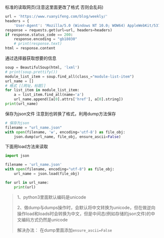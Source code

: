标准的读取网页(注意这里面更改了格式 否则会乱码)

```python
url = 'https://www.ruanyifeng.com/blog/weekly/'
headers = {
    'User-Agent': 'Mozilla/5.0 (Windows NT 10.0; WOW64) AppleWebKit/537.36 (KHTML, like Gecko) Chrome/86.0.4240.111 Safari/537.36'}
response = requests.get(url=url, headers=headers)
if response.status_code == 200:
    response.encoding = "gb18030"
    # print(response.text)
html = response.content
```

通过选择器获取想要的信息

```python
soup = BeautifulSoup(html, 'lxml')
# print(soup.prettify())
module_list_item = soup.find_all(class_="module-list-item")
url_name = []
# 格式 [[网址，标题]]
for list_item in module_list_item:
    a = list_item.find_all(name='a')
    url_name.append([a[0].attrs['href'], a[0].string])
print(url_name)
```

保存为json文件 注意到也转换了格式，利用dump方法保存

```python
# 保存为json
filename = "url_name.json"
with open(filename, 'w', encoding='utf-8') as file_obj:
    json.dump(url_name, file_obj, ensure_ascii=False)
```

下面用load方法来读取

```python
import json

filename = 'url_name.json'
with open(filename, encoding="utf-8") as file_obj:
    url_name = json.load(file_obj)

for url in url_name:
    print(url)

```

> 1、python3里面默认编码是unicode
>
> 2、做dump与dumps操作时，会默认将中文转换为unicode，但在做逆向操作load和loads时会转换为中文，但是中间态(例如存储的json文件)的中文编码方式仍然是unicode
>
> 解决办法：
> 在dump里面添加`ensure_ascii=False`

